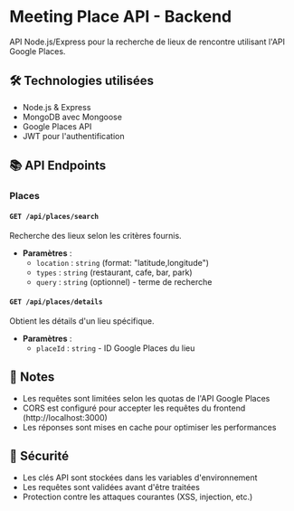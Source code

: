 # Meeting Place API - Backend

API Node.js/Express pour la recherche de lieux de rencontre utilisant l'API Google Places.

## 🛠️ Technologies utilisées

- Node.js & Express
- MongoDB avec Mongoose
- Google Places API
- JWT pour l'authentification

## 📚 API Endpoints

### Places

#### `GET /api/places/search`
Recherche des lieux selon les critères fournis.
- **Paramètres** :
  - `location` : `string` (format: "latitude,longitude")
  - `types` : `string` (restaurant, cafe, bar, park)
  - `query` : `string` (optionnel) - terme de recherche

#### `GET /api/places/details`
Obtient les détails d'un lieu spécifique.
- **Paramètres** :
  - `placeId` : `string` - ID Google Places du lieu


## 📝 Notes

- Les requêtes sont limitées selon les quotas de l'API Google Places
- CORS est configuré pour accepter les requêtes du frontend (http://localhost:3000)
- Les réponses sont mises en cache pour optimiser les performances

## 🔐 Sécurité

- Les clés API sont stockées dans les variables d'environnement
- Les requêtes sont validées avant d'être traitées
- Protection contre les attaques courantes (XSS, injection, etc.)
